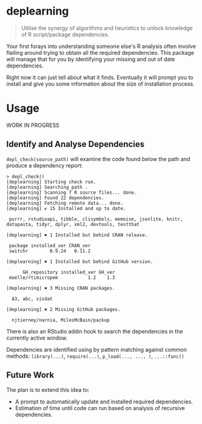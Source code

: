 # deplearning
> Utilise the synergy of algorithms and heuristics to unlock knowledge of R script/package dependencies.

Your first forays into understanding someone else's R analysis often involve flailing around trying to obtain all the required dependencies. This package will manage that for you by identifying your missing and out of date dependencies.

Right now it can just tell about what it finds. Eventually it will prompt you to install and give you some information about the size of installation process.

# Usage

WORK IN PROGRESS

## Identify and Analyse Dependencies
`depl_check(source_path)` will examine the code found below the path and produce a dependency report:

```
> depl_check()
[deplearning] Starting check run.
[deplearning] Searching path . 
[deplearning] Scanning 7 R source files... done.
[deplearning] Found 22 dependencies.
[deplearning] Fetching remote data... done.
[deplearning] ✔ 15 Installed and up to date.

 purrr, rstudioapi, tibble, clisymbols, memoise, jsonlite, knitr, datapasta, tidyr, dplyr, xml2, devtools, testthat 

[deplearning] ✖ 1 Installed but behind CRAN release.

 package installed_ver CRAN_ver
 switchr        0.9.24   0.11.2

[deplearning] ✖ 1 Installed but behind GitHub version.

      GH_repository installed_ver GH_ver
 maelle/rtimicropem           1.2    1.3

[deplearning] ✖ 3 Missing CRAN packages.

  A3, abc, visdat 

[deplearning] ✖ 2 Missing GitHub packages.

  njtierney/narnia, MilesMcBain/packup 
```

There is also an RStudio addin hook to search the dependencies in the currently active window.

Dependencies are identified using by pattern matching against common methods: `library(...)`, `require(...)`, `p_load(..., ..., )`, `...::func()`

## Future Work
The plan is to extend this idea to:
   
   * A prompt to automatically update and installed required dependencies.
   * Estimation of time until code can run based on analysis of recursive dependencies. 
